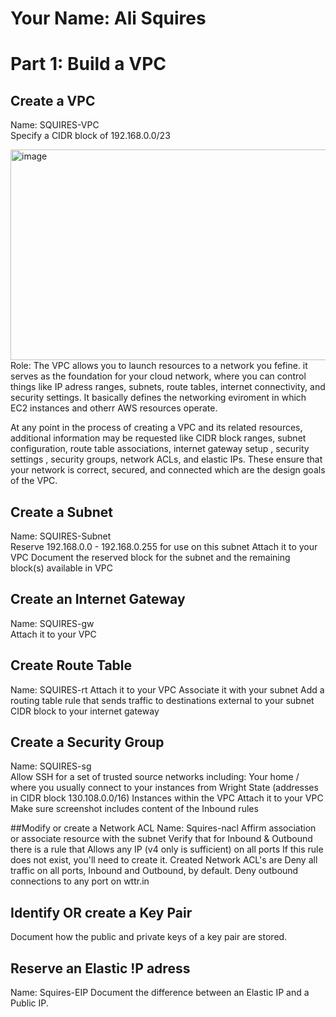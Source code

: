 # Your Name: Ali Squires  

# Part 1: Build a VPC

## Create a VPC  
Name: SQUIRES-VPC  
Specify a CIDR block of 192.168.0.0/23

<img width="1626" height="337" alt="image" src="https://github.com/user-attachments/assets/943f3269-f5b0-4848-87fb-31e0a9b0a8ec" />
Role: The VPC allows you to launch resources to a network you fefine. it serves as the foundation for your cloud network, where you can control things like IP adress ranges, subnets, route tables, internet connectivity, and security settings. It basically defines the networking eviroment in which EC2 instances and otherr AWS resources operate. 

At any point in the process of creating a VPC and its related resources, additional information may be requested like CIDR block ranges, subnet configuration, route table associations, internet gateway setup , security settings , security groups, network ACLs, and elastic IPs. These ensure that your network is correct, secured, and connected which are the design goals of the VPC.

## Create a Subnet  
Name: SQUIRES-Subnet  
Reserve 192.168.0.0 - 192.168.0.255 for use on this subnet
Attach it to your VPC
Document the reserved block for the subnet and the remaining block(s) available in VPC

<!-- a description of what the resource does (what is its role). responses to additional requests for information in any step. a screenshot that shows the resource has been created according to specification -->

## Create an Internet Gateway
Name: SQUIRES-gw  
Attach it to your VPC

<!-- a description of what the resource does (what is its role). responses to additional requests for information in any step. a screenshot that shows the resource has been created according to specification -->

## Create Route Table 
Name: SQUIRES-rt
Attach it to your VPC
Associate it with your subnet
Add a routing table rule that sends traffic to destinations external to your subnet CIDR block to your internet gateway

<!-- a description of what the resource does (what is its role). responses to additional requests for information in any step. a screenshot that shows the resource has been created according to specification -->

## Create a Security Group   
Name: SQUIRES-sg  
Allow SSH for a set of trusted source networks including:
Your home / where you usually connect to your instances from
Wright State (addresses in CIDR block 130.108.0.0/16)
Instances within the VPC
Attach it to your VPC
Make sure screenshot includes content of the Inbound rules

<!-- a description of what the resource does (what is its role). responses to additional requests for information in any step. a screenshot that shows the resource has been created according to specification -->

##Modify or create a Network ACL
Name: Squires-nacl
Affirm association or associate resource with the subnet
Verify that for Inbound & Outbound there is a rule that Allows any IP (v4 only is sufficient) on all ports
If this rule does not exist, you'll need to create it. Created Network ACL's are Deny all traffic on all ports, Inbound and Outbound, by default.
Deny outbound connections to any port on wttr.in

<!-- a description of what the resource does (what is its role). responses to additional requests for information in any step. a screenshot that shows the resource has been created according to specification -->

## Identify OR create a Key Pair
Document how the public and private keys of a key pair are stored.

<!-- a description of what the resource does (what is its role). responses to additional requests for information in any step. a screenshot that shows the resource has been created according to specification -->

## Reserve an Elastic !P adress
Name: Squires-EIP
Document the difference between an Elastic IP and a Public IP.

<!-- a description of what the resource does (what is its role). responses to additional requests for information in any step. a screenshot that shows the resource has been created according to specification -->
